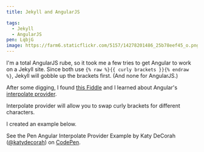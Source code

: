 ```yaml
---
title: Jekyll and AngularJS

tags:
  - Jekyll
  - AngularJS
pen: LqbjG
image: https://farm6.staticflickr.com/5157/14278201486_25b78eef45_o.png
---
```


I'm a total AngularJS rube, so it took me a few tries to get Angular to work on a Jekyll site. Since both use `{% raw %}{{ curly brackets }}{% endraw %}`, Jekyll will gobble up the brackets first. (And none for AngularJS.)

After some digging, I found [this Fiddle](http://jsfiddle.net/Bvc62/3/) and I learned about Angular's [interpolate provider](https://docs.angularjs.org/api/ng/provider/$interpolateProvider).

Interpolate provider will allow you to swap curly brackets for different characters.

I created an example below.

<p data-height="300" data-theme-id="6389" data-slug-hash="LqbjG" data-default-tab="result" class='codepen'>See the Pen Angular Interpolate Provider Example by Katy DeCorah (<a href='http://codepen.io/katydecorah'>@katydecorah</a>) on <a href='http://codepen.io'>CodePen</a>.</p>
